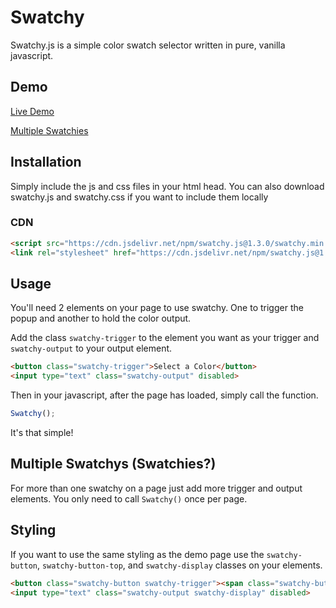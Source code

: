 # Swatchy

Swatchy.js is a simple color swatch selector written in pure, vanilla javascript. 

## Demo

[Live Demo](https://seanmckenzie428.github.io/swatchy.js/demo.html)

[Multiple Swatchies](https://seanmckenzie428.github.io/swatchy.js/two-swatchies.html)

## Installation

Simply include the js and css files in your html head. You can also download swatchy.js and swatchy.css if you want to include them locally

### CDN

```html
<script src="https://cdn.jsdelivr.net/npm/swatchy.js@1.3.0/swatchy.min.js"></script>
<link rel="stylesheet" href="https://cdn.jsdelivr.net/npm/swatchy.js@1.3.0/swatchy.min.css">
```

## Usage

You'll need 2 elements on your page to use swatchy. One to trigger the popup and another to hold the color output.

Add the class `swatchy-trigger` to the element you want as your trigger and `swatchy-output` to your output element.

```html
<button class="swatchy-trigger">Select a Color</button>
<input type="text" class="swatchy-output" disabled>
```

Then in your javascript, after the page has loaded, simply call the function.

```javascript
Swatchy();
```

It's that simple!

## Multiple Swatchys (Swatchies?)

For more than one swatchy on a page just add more trigger and output elements. You only need to call `Swatchy()` once per page.

## Styling

If you want to use the same styling as the demo page use the `swatchy-button`, `swatchy-button-top`, and `swatchy-display` classes on your elements.

```html
<button class="swatchy-button swatchy-trigger"><span class="swatchy-button-top">Select a Color</span></button>
<input type="text" class="swatchy-output swatchy-display" disabled>
```

